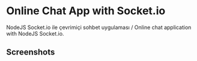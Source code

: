 # Online Chat App with Socket.io
NodeJS Socket.io ile çevrimiçi sohbet uygulaması / Online chat application with NodeJS Socket.io.

## Screenshots
